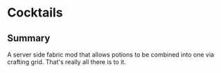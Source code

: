 # Cocktails
## Summary
A server side fabric mod that allows potions to be combined into one via crafting grid. That's really all there is to it.